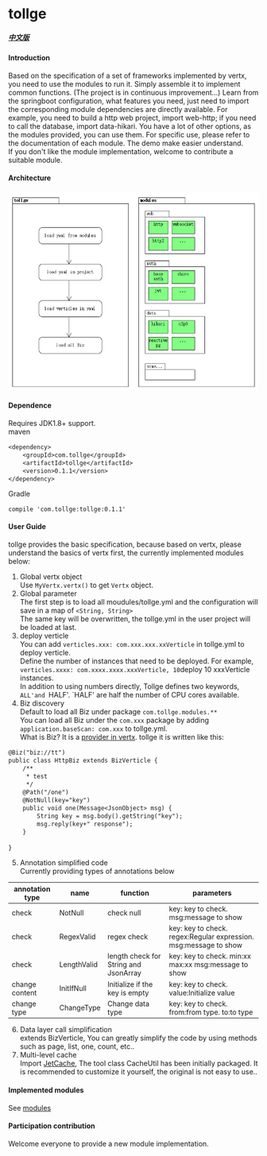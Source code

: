 # tollge

##### [中文版](https://github.com/lioutall/tollge/blob/master/README_zh.md)
#### Introduction
Based on the specification of a set of frameworks implemented by vertx, you need to use the modules to run it. Simply assemble it to implement common functions. (The project is in continuous improvement...)
Learn from the springboot configuration, what features you need, just need to import the corresponding module dependencies are directly available. For example, you need to build a http web project, import web-http; if you need to call the database, import data-hikari. You have a lot of other options, as the modules provided, you can use them. For specific use, please refer to the documentation of each module. The demo make easier understand.   
If you don't like the module implementation, welcome to contribute a suitable module.

#### Architecture
![image](https://github.com/lioutall/tollge/blob/master/de.png)

#### Dependence

Requires JDK1.8+ support.   
maven
```
<dependency>
    <groupId>com.tollge</groupId>
    <artifactId>tollge</artifactId>
    <version>0.1.1</version>
</dependency>
```
Gradle
```
compile 'com.tollge:tollge:0.1.1'
```

#### User Guide

tollge provides the basic specification, because based on vertx, please understand the basics of vertx first, the currently implemented modules below:   

1. Global vertx object   
Use `MyVertx.vertx()` to get `Vertx` object.
2. Global parameter   
The first step is to load all moudules/tollge.yml and the configuration will save in a map of `<String, String>`   
The same key will be overwritten, the tollge.yml in the user project will be loaded at last.
3. deploy verticle   
You can add `verticles.xxx: com.xxx.xxx.xxVerticle` in tollge.yml to deploy verticle.   
Define the number of instances that need to be deployed. For example, `verticles.xxxx: com.xxxx.xxxx.xxxVerticle, 10`deploy 10 xxxVerticle instances.   
In addition to using numbers directly, Tollge defines two keywords, `ALL'and `HALF'. `HALF' are half the number of CPU cores available.
4. Biz discovery   
Default to load all Biz under package `com.tollge.modules.**`   
You can load all Biz under the `com.xxx` package by adding `application.baseScan: com.xxx` to tollge.yml.   
What is Biz? It is a [provider in vertx](https://vertx.io/docs/vertx-core/java/#_deploying_verticles_programmatically). tollge it is written like this:
```
@Biz("biz://tt")
public class HttpBiz extends BizVerticle {
    /**
     * test
     */
    @Path("/one")
    @NotNull(key="key")
    public void one(Message<JsonObject> msg) {
        String key = msg.body().getString("key");
        msg.reply(key+" response");
    }

}
```
5. Annotation simplified code   
Currently providing types of annotations below   

|annotation type|name|function|parameters|
|-|-|-|-|
|check|NotNull|check null|key: key to check. msg:message to show|
|check|RegexValid|regex check|key: key to check. regex:Regular expression. msg:message to show|
|check|LengthValid|length check for String and JsonArray|key: key to check. min:xx max:xx msg:message to show|
|change content|InitIfNull|Initialize if the key is empty|key: key to check. value:Initialize value|
|change type|ChangeType|Change data type|key: key to check. from:from type. to:to type|

6. Data layer call simplification   
extends BizVerticle, You can greatly simplify the code by using methods such as page, list, one, count, etc..
7. Multi-level cache   
Import [JetCache](https://github.com/alibaba/jetcache), The tool class CacheUtil has been initially packaged. It is recommended to customize it yourself, the original is not easy to use..


#### Implemented modules

See [modules](https://github.com/lioutall/tollge-modules)

#### Participation contribution

Welcome everyone to provide a new module implementation.

